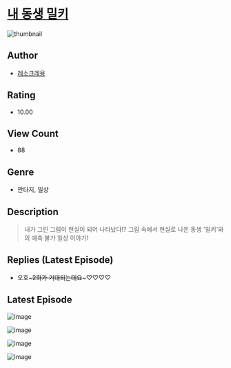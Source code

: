 # [내 동생 밀키](https://comic.naver.com/challenge/list?titleId=810323)
![thumbnail](https://image-comic.pstatic.net/user_contents_data/challenge_comic/2023/05/23/357379/upload_7220175333548974902_480x623.jpeg)

## Author
- [레소크레용](https://comic.naver.com/artistTitle?id=357379)

## Rating
- 10.00

## View Count
- 88

## Genre
- 판타지, 일상

## Description
> 내가 그린 그림이 현실이 되어 나타났다!? 그림 속에서 현실로 나온 동생 '밀키'와의 예측 불가 일상 이야기!

## Replies (Latest Episode)
- 오호~~~2화가 기대되는데요~~~♡♡♡♡

## Latest Episode
![image](https://image-comic.pstatic.net/user_contents_data/challenge_comic/2023/05/23/357379/upload_7306582658101896245.jpeg)

![image](https://image-comic.pstatic.net/user_contents_data/challenge_comic/2023/05/23/357379/upload_7161113972017804899.jpeg)

![image](https://image-comic.pstatic.net/user_contents_data/challenge_comic/2023/05/23/357379/upload_3761177908768683063.jpeg)

![image](https://image-comic.pstatic.net/user_contents_data/challenge_comic/2023/05/23/357379/upload_3919929593736683876.jpeg)
